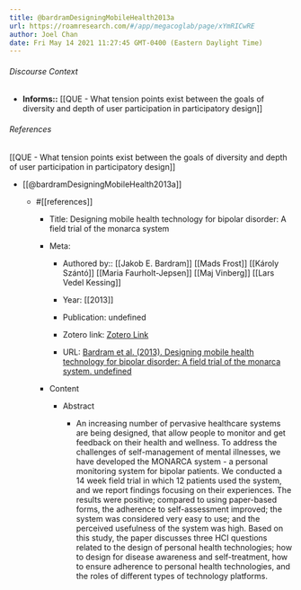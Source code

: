 ```yaml
---
title: @bardramDesigningMobileHealth2013a
url: https://roamresearch.com/#/app/megacoglab/page/xYmRICwRE
author: Joel Chan
date: Fri May 14 2021 11:27:45 GMT-0400 (Eastern Daylight Time)
---
```




###### Discourse Context

- **Informs::** [[QUE - What tension points exist between the goals of diversity and depth of user participation in participatory design]]

###### References

[[QUE - What tension points exist between the goals of diversity and depth of user participation in participatory design]]

- [[@bardramDesigningMobileHealth2013a]]

    - #[[references]]

        - Title: Designing mobile health technology for bipolar disorder: A field trial of the monarca system

        - Meta:

            - Authored by:: [[Jakob E. Bardram]] [[Mads Frost]] [[Károly Szántó]] [[Maria Faurholt-Jepsen]] [[Maj Vinberg]] [[Lars Vedel Kessing]]

            - Year: [[2013]]

            - Publication: undefined

            - Zotero link: [Zotero Link](zotero://select/items/7_5TN5RHE8)

            - URL: [Bardram et al. (2013). Designing mobile health technology for bipolar disorder: A field trial of the monarca system. undefined](https://doi.org/10.1145/2470654.2481364)

        - Content

            - Abstract

                - An increasing number of pervasive healthcare systems are being designed, that allow people to monitor and get feedback on their health and wellness. To address the challenges of self-management of mental illnesses, we have developed the MONARCA system - a personal monitoring system for bipolar patients. We conducted a 14 week field trial in which 12 patients used the system, and we report findings focusing on their experiences. The results were positive; compared to using paper-based forms, the adherence to self-assessment improved; the system was considered very easy to use; and the perceived usefulness of the system was high. Based on this study, the paper discusses three HCI questions related to the design of personal health technologies; how to design for disease awareness and self-treatment, how to ensure adherence to personal health technologies, and the roles of different types of technology platforms.
